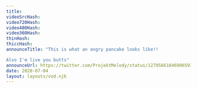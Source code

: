 ```yaml
---
title: 
videoSrcHash: 
video720Hash: 
video480Hash: 
video360Hash: 
thinHash: 
thiccHash: 
announceTitle: "This is what an angry pancake looks like!!

Also I'm live you butts"
announceUrl: https://twitter.com/ProjektMelody/status/1279566184690659330
date: 2020-07-04
layout: layouts/vod.njk
---
```


